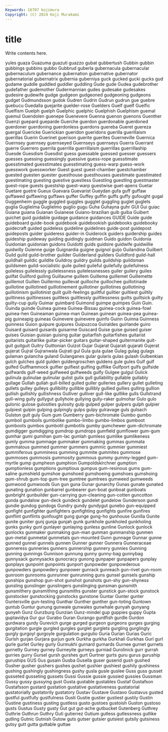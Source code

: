 ```yaml
---
Keywords: 16707 kojimura
Copyright: (C) 2024 Koji Murakami
---
```


# title

Write contents here.



yules guaza Guazuma guazuti
guazzo gubat gubbertush Gubbin gubbin gubbings gubbins gubbo Gubbrud guberla
gubernacula gubernacular gubernaculum gubernance gubernation gubernative gubernator gubernatorial gubernatrix gubernia
guberniya guck gucked gucki gucks gud gudame guddle guddled guddler
guddling Gude gude Gudea gudebrother gudefather gudemother Gudermannian gudes gudesake
gudesakes gudesire gudewife gudge gudgeon gudgeoned gudgeoning gudgeons gudget Gudmundsson
gudok Gudren Gudrin Gudrun gudrun gue guebre guebucu Guedalla guejarite
guelder-rose Guelders Guelf guelf Guelfic Guelfism Guelph guelph Guelphic guelphic
Guelphish Guelphism guemal guemul Guendolen guenepe Guenevere Guenna guenon guenons
Guenther Guenzi guepard gueparde Guerche guerdon guerdonable guerdoned guerdoner guerdoning
guerdonless guerdons guereba Gueret guereza guergal Guericke Guerickian gueridon gueridons
guerilla guerillaism guerillas Guerin Guerinet guerison guerite guerites Guerneville Guernica
Guernsey guernsey guernseyed Guernseys guernseys Guerra Guerrant guerre Guerrero guerrila
guerrilla guerrillaism guerrillas guerrillaship Guesde Guesdism Guesdist guess guessable guessed
guesser guessers guesses guessing guessingly guessive guess-rope guesstimate guesstimated guesstimates
guesstimating guess-warp guess-work guesswork guessworker Guest guest guest-chamber guestchamber guested
guesten guester guesthouse guesthouses guestimate guestimated guestimating guesting guestive guestless
Guestling guestling guestmaster guest-rope guests guestship guest-warp guestwise guet-apens Guetar
Guetare guetre Gueux Guevara Guevarist Gueydan gufa guff guffaw guffawed
guffawing guffaws guffer Guffey guffin guffs guffy gufought gugal Guggenheim
guggle guggled guggles gugglet guggling guglet guglets guglia Guglielma Guglielmo
guglio gugu Guha Guhayna guhr GUI Gui guiac Guiana guiana
Guianan Guianese Guiano-brazilian guib guiba Guibert guichet guid guidable guidage
guidance guidances GUIDE Guide guide guideboard guide-book guidebook guidebookish guidebooks
guidebooky guidecraft guided guideless guideline guidelines guide-post guidepost guideposts guider
guideress guider-in Guiderock guiders guidership guides guideship guideway guiding guidingly
guidman Guido guidon Guidonia Guidonian guidonian guidons Guidotti guids guidsire
guidwife guidwillie guidwilly Guienne guige Guignardia guigne guignol guijo Guilandina
Guilbert Guild guild guild-brother guilder Guilderland guilders Guildford guild-hall guildhall
guildic guildite Guildroy guildry guilds guildship guildsman guildsmen guild-socialistic guile
guiled guileful guilefully guilefulness guileless guilelessly guilelessness guilelessnesses guiler guilery
guiles guilfat Guilford guiling Guillaume guillem Guillema guillemet Guillemette guillemot
Guillen Guillermo guillevat guilloche guillochee guillotinade guillotine guillotined guillotinement guillotiner
guillotines guillotining guillotinism guillotinist guilt guilt-feelings guiltful guiltier guiltiest guiltily
guiltiness guiltinesses guiltless guiltlessly guiltlessness guilts guiltsick guilty guilty-cup guily
Guimar guimbard Guimond guimpe guimpes Guin Guin. Guinda guinde Guinea
guinea Guinea-Bissau guinea-cock guinea-fowl guinea-hen Guineaman guinea-man Guinean guinean guinea-pea
guinea-pig guineapig guineas Guinevere guinevere guinfo Guinn Guinna Guinness guinness
Guion guipure guipures Guipuzcoa Guiraldes guirlande guiro Guisard guisard guisards
guisarme Guiscard Guise guise guised guiser guises Guisian guisian guising
guitar guitarfish guitarfishes guitarist guitarists guitarlike guitar-picker guitars guitar-shaped guitermanite
guit-guit guitguit Guitry Guittonian Guizot Gujar Gujarat Gujarati gujarati Gujerat
gujerat Gujral Gujranwala Gujrati gul Gula gula gulae Gulag gulag
gulags gulaman gulancha guland Gulanganes gular gularis gulas gulash Gulbenkian
gulch gulches guld gulden guldengroschen guldens gule gules Gulf gulf
gulfed Gulfhammock gulfier gulfiest gulfing gulflike Gulfport gulfs gulfside gulfwards
gulf-weed gulfweed gulfweeds gulfy Gulgee gulgul Gulick gulinula gulinulae gulinular
gulist gulix gull gullability gullable gullably gullage Gullah gullah gull-billed
gulled guller gulleries gullery gullet gulleting gullets gulley gulleys gullibility
gullible gullibly gullied gullies gulling gullion gullish gullishly gullishness Gulliver
gulliver gull-like gulllike gulls Gullstrand gull-wing gully gullygut gullyhole gullying
gully-raker gulmohar Gulo gulo gulonic gulose gulosities gulosity gulp gulped
gulper gulpers gulph gulpier gulpiest gulpin gulping gulpingly gulps gulpy
gulravage guls gulsach Gulston gult guly Gum gum Gumberry gum-bichromate
Gumbo gumbo gumboil gumboils gumbolike gumbo-limbo gumbo-limbos gumboot gumboots gumbos
gumbotil gumbotils gumby gumchewer gum-dichromate gumdigger gumdigging gumdrop gumdrops gumfield
gumflower gum-gum gumhar gumi gumihan gum-lac gumlah gumless gumlike gumlikeness
gumly gumma gummage gummaker gummaking gummas gummata gummatous gummed gummer
gummers gummic gummier gummiest gummiferous gumminess gumming gummite gummites gummose
gummoses gummosis gummosity gummous gummy gummy-legged gum-myrtle gump gumpheon gumphion
Gumpoldskirchner gumption gumptionless gumptions gumptious gumpus gum-resinous gums gum-saline gumshield
gumshoe gumshoed gumshoeing gumshoes gumshoing gum-shrub gum-top gum-tree gumtree gumtrees
gumweed gumweeds gumwood gumwoods Gun gun guna Gunar gunarchy Gunas
gunate gunated gunating gunation gunbarrel gunbearer gun-boat gunboat gunboats gunbright
gunbuilder gun-carrying gun-cleaning gun-cotten guncotton gunda gundalow gun-deck gundeck gundelet
gundelow Gunderson gundi gundie gundog gundogs Gundry gundy gundygut gunebo
gun-equipped gunfight gunfighter gunfighters gunfighting gunfights gunfire gunfires gunflint gunflints
gunfought gung gunge gung-ho gunhouse Gunilla Gunite gunite guniter gunj
gunja gunjah gunk gunkhole gunkholed gunkholing gunks gunky gunl gunlayer
gunlaying gunless gunline Gunlock gunlock gunlocks gunmaker gunmaking gun-man gunman
gunmanship gunmen gun-metal gunmetal gunmetals gun-mounted Gunn gunnage Gunnar gunne
gunned gunnel gunnels gunnen Gunner gunner Gunnera Gunneraceae gunneress gunneries
gunners gunnership gunnery gunnies Gunning gunning gunnings Gunnison gunnung gunny
gunny-bag gunnybag gunnysack gunnysacks gunocracy gunong gunpaper gunpapers gunplay gunplays
gunpoint gunpoints gunport gunpowder gunpowderous gunpowders gunpowdery gunpower gunrack gunreach
gun-rivet gun-room gunroom gunrooms gunrunner gunrunning guns gunsel gunsels gunship
gunships gunshop gun-shot gunshot gunshots gun-shy gun-shyness gunsling gunslinger gunslingers
gunslinging gunsman gunsmith gunsmithery gunsmithing gunsmiths gunster gunstick gun-stock gunstock
gunstocker gunstocking gunstocks gunstone Guntar Gunter gunter Guntersville gun-testing Gunthar
Gunther gunther gun-toting Guntown guntub Guntur gunung gunwale gunwales gunwhale
gunyah gunyang gunyeh Gunz Gunzburg Gunzian Gunz-mindel gup guppies guppy
Gupta guptavidya Gur gur Gurabo Guran Gurango gurdfish gurdle Gurdon
gurdwara gurdy Gurevich gurge gurged gurgeon gurgeons gurges gurging gurgitation
gurgle gurgled gurgles gurglet gurglets gurgling gurglingly gurgly gurgoyl gurgoyle
gurgulation gurgulio Guria Gurian Gurias Guric Gurish gurjan Gurjara gurjun
gurk Gurkha gurkha Gurkhali Gurkhas Gurl gurl gurle gurlet Gurley
gurly Gurmukhi gurnard gurnards Gurnee gurnet gurnets gurnetty Gurney gurney
Gurneyite gurneys gurniad Gurolinick gurr gurrah gurries gurry Gursel gursh
gurshes gurt Gurtner gurts guru gurus guruship guruships GUS Gus
gusain Gusba Gusella guser guserid gush gushed Gusher gusher gushers
gushes gushet gushier gushiest gushily gushiness gushing gushingly gushingness gushy
gusla gusle guslee Guss guss gusset gusseted gusseting gussets Gussi
Gussie gussie gussied gussies Gussman Gussy gussy gussying gust Gusta
gustable gustables Gustaf Gustafson Gustafsson gustard gustation gustative gustativeness gustatorial
gustatorially gustatorily gustatory Gustav Gustave Gustavo Gustavus gusted gustful gustfully
gustfulness Gusti Gustie gustier gustiest gustily Gustin Gustine gustiness gusting
gustless gusto gustoes gustoish Guston gustoso gusts Gustus Gusty gusty
Gut gut gut-ache gutbucket Gutenberg Guthrey Guthrie Guthrun Guthry Guti
gutierrez Gutium gutless gutlessness gutlike gutling Gutnic Gutnish Gutow guts
gutser gutsier gutsiest gutsily gutsiness gutsy gutt gutta guttable guttae
